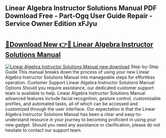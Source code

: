 ## Linear Algebra Instructor Solutions Manual PDF Download Free - Part-Ogq User Guide Repair - Service Owner Edition xFJyu

# <h2><a href="http://bc84246.oget.top/?id=Linear+Algebra+Instructor+Solutions+Manual">🔗Download New 👉🔴 Linear Algebra Instructor Solutions Manual</a></h2>

[![Linear Algebra Instructor Solutions Manual new download](https://i.imgur.com/5g1atiW.png)](http://bc84246.oget.top/?id=Linear+Algebra+Instructor+Solutions+Manual)
Step-by-Step Guide This manual breaks down the process of using your new Linear Algebra Instructor Solutions Manual into manageable steps for effortless operation. Customer Support Linear Algebra Instructor Solutions Manual Options Should you require assistance, our dedicated customer support team is available to help. Linear Algebra Instructor Solutions Manual advanced features include facial recognition, gesture control, customizable profiles, and automated tasks, all of which can be accessed and customized through the user interface. Our expectation is that the Linear Algebra Instructor Solutions Manual has been a clear and easy-to-understand resource in your journey to becoming proficient in using your new gadget. Should you need any assistance or clarification, please do not hesitate to contact our support team.
